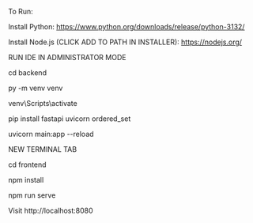 To Run:

Install Python: https://www.python.org/downloads/release/python-3132/

Install Node.js (CLICK ADD TO PATH IN INSTALLER): https://nodejs.org/

RUN IDE IN ADMINISTRATOR MODE

cd backend

py -m venv venv

venv\Scripts\activate

pip install fastapi uvicorn ordered_set

uvicorn main:app --reload

NEW TERMINAL TAB

cd frontend

npm install

npm run serve

Visit http://localhost:8080
